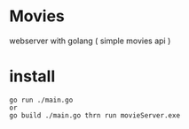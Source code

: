# Movies
webserver with golang ( simple movies api )  

# install
    go run ./main.go
    or
    go build ./main.go thrn run movieServer.exe
